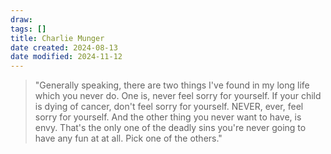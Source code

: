 ```yaml
---
draw:
tags: []
title: Charlie Munger
date created: 2024-08-13
date modified: 2024-11-12
---
```


> "Generally speaking, there are two things I've found in my long life which you never do. One is, never feel sorry for yourself. If your child is dying of cancer, don't feel sorry for yourself. NEVER, ever, feel sorry for yourself. And the other thing you never want to have, is envy. That's the only one of the deadly sins you're never going to have any fun at at all. Pick one of the others."
